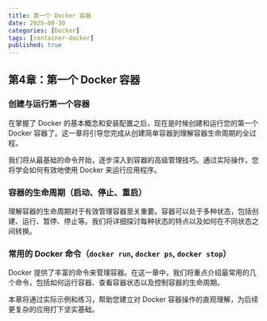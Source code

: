 ```yaml
---
title: 第一个 Docker 容器
date: 2025-08-30
categories: [Docker]
tags: [container-docker]
published: true
---
```


## 第4章：第一个 Docker 容器

### 创建与运行第一个容器

在掌握了 Docker 的基本概念和安装配置之后，现在是时候创建和运行您的第一个 Docker 容器了。这一章将引导您完成从创建简单容器到理解容器生命周期的全过程。

我们将从最基础的命令开始，逐步深入到容器的高级管理技巧。通过实际操作，您将学会如何有效地使用 Docker 来运行应用程序。

### 容器的生命周期（启动、停止、重启）

理解容器的生命周期对于有效管理容器至关重要。容器可以处于多种状态，包括创建、运行、暂停、停止等。我们将详细探讨每种状态的特点以及如何在不同状态之间转换。

### 常用的 Docker 命令（`docker run`, `docker ps`, `docker stop`）

Docker 提供了丰富的命令来管理容器。在这一章中，我们将重点介绍最常用的几个命令，包括如何运行容器、查看容器状态以及控制容器的生命周期。

本章将通过实际示例和练习，帮助您建立对 Docker 容器操作的直观理解，为后续更复杂的应用打下坚实基础。